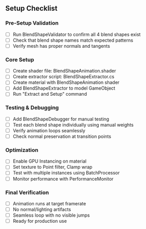 ## Setup Checklist

### Pre-Setup Validation
- [ ] Run BlendShapeValidator to confirm all 4 blend shapes exist
- [ ] Check that blend shape names match expected patterns
- [ ] Verify mesh has proper normals and tangents

### Core Setup
- [ ] Create shader file: BlendShapeAnimation.shader
- [ ] Create extractor script: BlendShapeExtractor.cs
- [ ] Create material with BlendShapeAnimation shader
- [ ] Add BlendShapeExtractor to model GameObject
- [ ] Run "Extract and Setup" command

### Testing & Debugging
- [ ] Add BlendShapeDebugger for manual testing
- [ ] Test each blend shape individually using manual weights
- [ ] Verify animation loops seamlessly
- [ ] Check normal preservation at transition points

### Optimization
- [ ] Enable GPU Instancing on material
- [ ] Set texture to Point filter, Clamp wrap
- [ ] Test with multiple instances using BatchProcessor
- [ ] Monitor performance with PerformanceMonitor

### Final Verification
- [ ] Animation runs at target framerate
- [ ] No normal/lighting artifacts
- [ ] Seamless loop with no visible jumps
- [ ] Ready for production use
